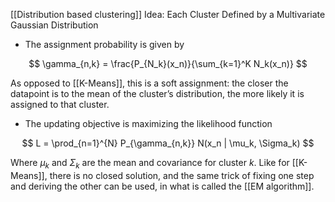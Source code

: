 [[Distribution based clustering]]
Idea: Each Cluster Defined by a Multivariate Gaussian Distribution

- The assignment probability is given by 

$$
\gamma_{n,k} = \frac{P_{N_k}(x_n)}{\sum_{k=1}^K N_k(x_n)}
$$

As opposed to [[K-Means]], this is a soft assignment: the closer the datapoint is to the mean of the cluster’s distribution, the more likely it is assigned to that cluster.

- The updating objective is maximizing the likelihood function 

$$
L = \prod_{n=1}^{N} P_{\gamma_{n,k}} N(x_n | \mu_k, \Sigma_k)
$$

Where $\mu_k$ and $\Sigma_k$ are the mean and covariance for cluster $k$. Like for [[K-Means]], there is no closed solution, and the same trick of fixing one step and deriving the other can be used, in what is called the [[EM algorithm]].
